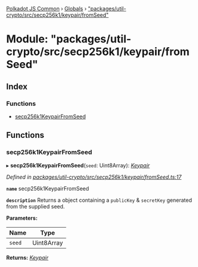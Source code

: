 [Polkadot JS Common](../README.md) › [Globals](../globals.md) › ["packages/util-crypto/src/secp256k1/keypair/fromSeed"](_packages_util_crypto_src_secp256k1_keypair_fromseed_.md)

# Module: "packages/util-crypto/src/secp256k1/keypair/fromSeed"

## Index

### Functions

* [secp256k1KeypairFromSeed](_packages_util_crypto_src_secp256k1_keypair_fromseed_.md#secp256k1keypairfromseed)

## Functions

###  secp256k1KeypairFromSeed

▸ **secp256k1KeypairFromSeed**(`seed`: Uint8Array): *[Keypair](../interfaces/_packages_util_crypto_src_types_.keypair.md)*

*Defined in [packages/util-crypto/src/secp256k1/keypair/fromSeed.ts:17](https://github.com/polkadot-js/common/blob/a53008fd/packages/util-crypto/src/secp256k1/keypair/fromSeed.ts#L17)*

**`name`** secp256k1KeypairFromSeed

**`description`** Returns a object containing a `publicKey` & `secretKey` generated from the supplied seed.

**Parameters:**

Name | Type |
------ | ------ |
`seed` | Uint8Array |

**Returns:** *[Keypair](../interfaces/_packages_util_crypto_src_types_.keypair.md)*
